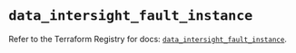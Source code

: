 # `data_intersight_fault_instance`

Refer to the Terraform Registry for docs: [`data_intersight_fault_instance`](https://registry.terraform.io/providers/ciscodevnet/intersight/1.0.71/docs/data-sources/fault_instance).
